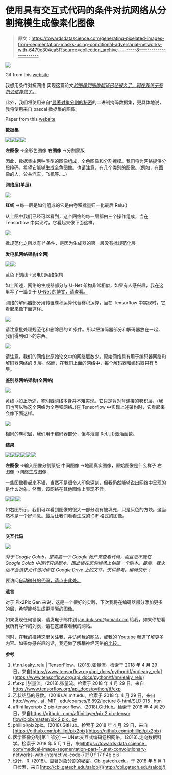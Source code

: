 # 使用具有交互式代码的条件对抗网络从分割掩模生成像素化图像

> 原文：<https://towardsdatascience.com/generating-pixelated-images-from-segmentation-masks-using-conditional-adversarial-networks-with-6479c304ea5f?source=collection_archive---------8----------------------->

![](img/593721818977c9b862587f548ce92c13.png)

Gif from this [website](https://giphy.com/gifs/love-movie-cute-3TJZLqvhiLzhe/media)

我想用条件对抗网络 实现这篇论文[*的图像到图像翻译已经很久了，现在我终于有机会这样做了。*](https://arxiv.org/pdf/1611.07004.pdf)

此外，我们将使用来自“[显著对象分割的秘密](http://cbi.gatech.edu/salobj/)的二进制掩码数据集，更具体地说，我将使用来自 pascal 数据集的图像。

Paper from this [website](https://arxiv.org/pdf/1611.07004.pdf)

**数据集**

![](img/4e764a4c732186bec61265b69ddc6911.png)![](img/2ca7c0255d5e7e7c96c7f5605c82a4e1.png)![](img/207e3f7ae8c2579757f5122c09a7b528.png)![](img/82a74de45753a0bcddf04037c496bba7.png)

**左图像** →全彩色图像
**右图像** →分割蒙版

因此，数据集由两种类型的图像组成，全色图像和分割掩模。我们将为网络提供分段掩码，希望它能够生成全色图像。也请注意，有几个类别的图像。(例如，有图像的人，公共汽车，飞机等…..)

**网络层(单层)**

![](img/d9cb15b88197aab28d401a1091ac4f6a.png)

**红线** →每一层是如何组成的它是由卷积批量归一化最后 Relu()

从上图中我们已经可以看到，这个网络的每一层都由三个操作组成，当在 Tensorflow 中实现时，它看起来像下面这样。

![](img/c18e22e07b44a84e4945a373eb2d7814.png)

批规范化之所以有 if 条件，是因为生成器的第一层没有批规范化层。

**发电机网络架构(全网)**

![](img/5771d1633fb03d899c607d8fa3da5e38.png)![](img/56b3a95843de1df42110720978ffb60f.png)

蓝色下划线→发电机网络架构

如上所述，网络的生成器部分与 U-Net 架构非常相似，如果有人感兴趣，我在这里写了一篇关于 [U-Net 的博文，请查看。](/medical-image-segmentation-part-1-unet-convolutional-networks-with-interactive-code-70f0f17f46c6)

网络的解码器部分用转置卷积运算代替卷积运算，当在 Tensorflow 中实现时，它看起来像下面这样。

![](img/30b7f071f692413a0774b6f2edae4c60.png)

请注意批处理规范化和删除层的 if 条件。所以把编码器部分和解码器放在一起，我们得到如下的东西。

![](img/ccfa254fd6c01b4d7b48c62a1fbcd280.png)

请注意，我们的网络比原始论文中的网络层数少。原始网络具有用于编码器网络和解码器网络的 8 层。然而，在我们上面的网络中，每个解码器和编码器只有 5 层。

**鉴别器网络架构(全网络)**

![](img/e78733c8216f1100f6be38229c221b9d.png)

黄线→如上所述，鉴别器网络本身并不难实现。它只是背对背连接的卷积层，(我们也可以称这个网络为全卷积网络。)在 Tensorflow 中实现上述架构时，它看起来会像下面这样。

![](img/b5b279e07d212399cf5f6dd3a8a98a53.png)

相同的卷积层，我们用于编码器部分，但与泄漏 ReLU()激活函数。

**结果**

![](img/d7b83cf948d944f72a665c8a72cdcce6.png)![](img/9fe6cd17fc09426761c7a1d6a2f3f862.png)![](img/3b2c589dfc9193295e60eefd4a4276ca.png)![](img/8e36bd0f0c433bb8dc88a93866f19026.png)![](img/2063886822926d449526498472dc0032.png)![](img/de605b6ce5a1391520ccfd5b279ec0d6.png)

**左图像** →输入图像分割蒙版
中间图像 →地面真实图像，原始图像是什么样子
右图像 →网络生成图像

一些图像看起来不错，当然不是很令人印象深刻，但我仍然能够说出网络中呈现的是什么对象。然而，该网络在其他图像上表现不佳。

![](img/8bf14cfae024bd658edcea8fd02ed347.png)![](img/971112f10fe69df1d551eba1f5e9a395.png)![](img/a568b413fcdb9034eb6415f81711efc8.png)

如右图所示，我们可以看到图像的很大一部分没有被填充，只是灰色的方块。这当然不是一个好消息。最后让我们看看生成的 GIF 格式的图像。

![](img/9df084add84d4b885ed0cc3bf217b6fb.png)

**交互代码**

![](img/024ae0cb0c148547278caf0a4102b0c5.png)

*对于 Google Colab，您需要一个 Google 帐户来查看代码，而且您不能在 Google Colab 中运行只读脚本，因此请在您的操场上创建一个副本。最后，我永远不会请求允许访问你在 Google Drive 上的文件，仅供参考。编码快乐！*

要访问[自动微分的代码，请点击此处。](https://colab.research.google.com/drive/1vmUTjHA66gQroUD6NrYOTirmAFlfmlfl)

**遗言**

对于 Pix2Pix Gan 来说，这是一个很好的实践，下次我将在编码器部分添加更多的层，希望能够生成更清晰的图像。

如果发现任何错误，请发电子邮件到 jae.duk.seo@gmail.com 给我，如果你想看我所有写作的列表，请在这里查看我的网站。

同时，在我的推特[这里](https://twitter.com/JaeDukSeo)关注我，并访问[我的网站](https://jaedukseo.me/)，或我的 [Youtube 频道](https://www.youtube.com/c/JaeDukSeo)了解更多内容。如果你感兴趣的话，我还做了解耦神经网络[的比较。](https://becominghuman.ai/only-numpy-implementing-and-comparing-combination-of-google-brains-decoupled-neural-interfaces-6712e758c1af)

**参考**

1.  tf.nn.leaky_relu | TensorFlow。(2018).张量流。检索于 2018 年 4 月 29 日，来自[https://www.tensorflow.org/api_docs/python/tf/nn/leaky_relu](https://www.tensorflow.org/api_docs/python/tf/nn/leaky_relu)
2.  tf.exp |张量流。(2018).张量流。检索于 2018 年 4 月 29 日，来自 https://www.tensorflow.org/api_docs/python/tf/exp
3.  乙状结肠的导数。(2018).Ai.mit.edu。检索于 2018 年 4 月 29 日，来自[http://www . ai . MIT . edu/courses/6.892/lecture 8-html/SLD 015 . htm](http://www.ai.mit.edu/courses/6.892/lecture8-html/sld015.htm)
4.  affini layer/pix 2 pix-tensor flow。(2018).GitHub。检索于 2018 年 4 月 29 日，来自[https://github . com/affini layer/pix 2 pix-tensor flow/blob/master/pix 2 pix . py](https://github.com/affinelayer/pix2pix-tensorflow/blob/master/pix2pix.py)
5.  phillipi/pix2pix。(2018).GitHub。检索于 2018 年 4 月 29 日，来自[https://github.com/phillipi/pix2pix](https://github.com/phillipi/pix2pix)
6.  医学图像分割[第 1 部分] — UNet:交互式编码卷积网络。(2018).走向数据科学。检索于 2018 年 5 月 1 日，来自[https://towards data science . com/medical-image-segmentation-part-1-unet-convolutionary-networks-with-interactive-code-70f 0 f 17 f 46 c 6](/medical-image-segmentation-part-1-unet-convolutional-networks-with-interactive-code-70f0f17f46c6)
7.  设计，R. (2018)。显著对象分割的秘密。Cbi.gatech.edu。于 2018 年 5 月 1 日检索，来自[http://cbi.gatech.edu/salobj/](http://cbi.gatech.edu/salobj/)